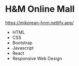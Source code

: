 # H&M Online Mall
https://mjkorean-hnm.netlify.app/
- HTML
- CSS
- Bootstrap
- Javascript
- React
- Responsive Web Design

